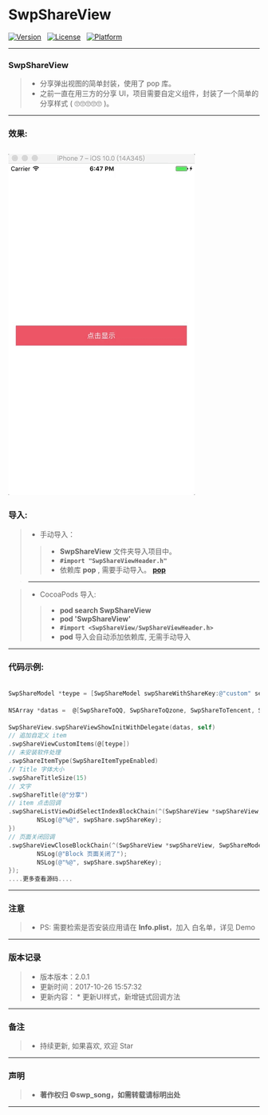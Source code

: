 # SwpShareView



[![Version](https://img.shields.io/cocoapods/v/SwpShareView.svg?style=flat)](http://cocoapods.org/pods/SwpShareView) &nbsp; [![License](https://img.shields.io/cocoapods/l/SwpShareView.svg?style=flat)](http://cocoapods.org/pods/SwpShareView) &nbsp; [![Platform](https://img.shields.io/cocoapods/p/SwpShareView.svg?style=flat)](http://cocoapods.org/pods/SwpShareView)

-------


### SwpShareView


> * 分享弹出视图的简单封装，使用了 pop 库。
> * 之前一直在用三方的分享 UI，项目需要自定义组件，封装了一个简单的分享样式 ( 🙄🙄🙄🙄🙄 )。

-------

### 效果:
![(图片轮播效果)](https://raw.githubusercontent.com/swp-song/SwpShareView/master/Screenshot/SwpShareView.gif)
---

### 导入:

> * 手动导入：
> 
>> * **SwpShareView** 文件夹导入项目中。
>> * **`#import "SwpShareViewHeader.h"`**
>> * 依赖库 **pop** , 需要手动导入。
>> **[pop](https://github.com/facebook/pop)**

> -------

> * CocoaPods 导入:
> 
>> * **pod search SwpShareView**
>> * **pod 'SwpShareView'**
>> * **`#import <SwpShareView/SwpShareViewHeader.h>`**
>> * **pod** 导入会自动添加依赖库, 无需手动导入


-------


### 代码示例:

```Objective-C

SwpShareModel *teype = [SwpShareModel swpShareWithShareKey:@"custom" setSwpShareTitle:@"自定义" setSwpShareImageName:@"share_custom" setSwpTripartiteFrameworkShareType:@200];

NSArray *datas =  @[SwpShareToQQ, SwpShareToQzone, SwpShareToTencent, SwpShareToWechatSession, SwpShareToWechatTimeline, SwpShareToSina, SwpShareToCopyURL];

SwpShareView.swpShareViewShowInitWithDelegate(datas, self)
// 追加自定义 item
.swpShareViewCustomItems(@[teype])
// 未安装软件处理
.swpShareItemType(SwpShareItemTypeEnabled)
// Title 字体大小
.swpShareTitleSize(15)
// 文字
.swpShareTitle(@"分享")
// item 点击回调
.swpShareListViewDidSelectIndexBlockChain(^(SwpShareView *swpShareView, NSInteger didSelectIndex, SwpShareModel *swpShare){
        NSLog(@"%@", swpShare.swpShareKey);
})
// 页面关闭回调
.swpShareViewCloseBlockChain(^(SwpShareView *swpShareView, SwpShareModel *swpShare){
        NSLog(@"Block 页面关闭了");
        NSLog(@"%@", swpShare.swpShareKey);
});
....更多查看源码....

```
-------

### 注意
> * PS: 需要检索是否安装应用请在 **Info.plist**，加入 白名单，详见 Demo

-------

### 版本记录

> * 版本版本：2.0.1
> * 更新时间：2017-10-26 15:57:32
> * 更新内容：
    * 更新UI样式，新增链式回调方法

-------


### 备注

> * 持续更新, 如果喜欢, 欢迎 Star

-------

### 声明

 > * **著作权归 ©swp_song，如需转载请标明出处**

-------

